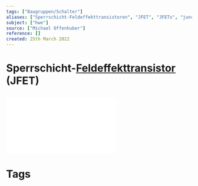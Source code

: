 ```yaml
---
tags: ["Baugruppen/Schalter"]
aliases: ["Sperrschicht-Feldeffekttransistoren", "JFET", "JFETs", "junction field-effect transistor", "junction field-effect transistors"]
subject: ["hwe"]
source: ["Michael Offenhuber"]
reference: []
created: 25th March 2022
---
```


# Sperrschicht-[Feldeffekttransistor](Feldeffekttransistor.md) (JFET)
![JFET als Verstärker](JFET%20als%20Verst%C3%A4rker.pdf)
---
# Tags